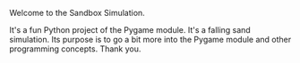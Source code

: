 Welcome to the Sandbox Simulation.

It's a fun Python project of the Pygame module. It's a falling sand simulation.
Its purpose is to go a bit more into the Pygame module and other programming concepts.
Thank you.


